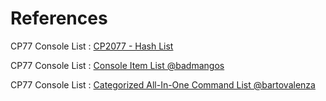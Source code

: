 # References

CP77 Console List : [CP2077 - Hash List](https://docs.google.com/spreadsheets/d/1CCOmY__uhYhpRixs3XizqwUvx1LICqa2GrmyVpA2Nlc/edit#gid=985370050)

CP77 Console List : [Console Item List @badmangos](https://www.nexusmods.com/cyberpunk2077/mods/186)

CP77 Console List : [Categorized All-In-One Command List @bartovalenza](https://www.nexusmods.com/cyberpunk2077/users/6245658)